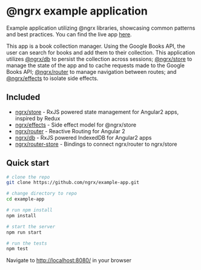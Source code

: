 # @ngrx example application

Example application utilizing @ngrx libraries, showcasing common patterns and best practices. You can find the live app [here](http://ngrx.github.io/example-app/).

This app is a book collection manager. Using the Google Books API, the user can search for books and add them to their collection. This application utilizes [@ngrx/db](https://github.com/ngrx/db) to persist the collection across sessions; [@ngrx/store](https://github.com/ngrx/store) to manage the state of the app and to cache requests made to the Google Books API; [@ngrx/router](https://github.com/ngrx/router) to manage navigation between routes; and [@ngrx/effects](https://github.com/ngrx/effects) to isolate side effects.

## Included

- [ngrx/store](https://github.com/ngrx/store) - RxJS powered state management for Angular2 apps, inspired by Redux
- [ngrx/effects](https://github.com/ngrx/effects) - Side effect model for @ngrx/store
- [ngrx/router](https://github.com/ngrx/router) - Reactive Routing for Angular 2
- [ngrx/db](https://github.com/ngrx/db) - RxJS powered IndexedDB for Angular2 apps
- [ngrx/router-store](https://github.com/ngrx/router-store) - Bindings to connect ngrx/router to ngrx/store

## Quick start

```bash
# clone the repo
git clone https://github.com/ngrx/example-app.git

# change directory to repo
cd example-app

# run npm install
npm install

# start the server
npm run start

# run the tests
npm test
```

Navigate to <http://localhost:8080/> in your browser
